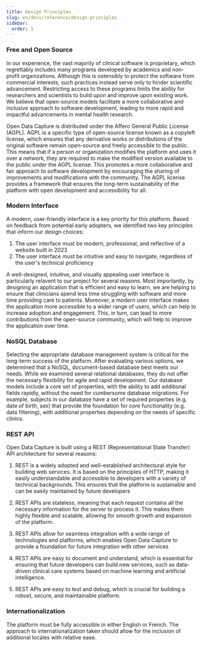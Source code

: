 ```yaml
---
title: Design Principles
slug: en/docs/reference/design-principles
sidebar:
  order: 1
---
```


### Free and Open Source

In our experience, the vast majority of clinical software is proprietary, which regrettably includes many programs developed by academics and non-profit organizations. Although this is ostensibly to protect the software from commercial interests, such practices instead serve only to hinder scientific advancement. Restricting access to these programs limits the ability for researchers and scientists to build upon and improve upon existing work. We believe that open-source models facilitate a more collaborative and inclusive approach to software development, leading to more rapid and impactful advancements in mental health research.

Open Data Capture is distributed under the Affero General Public License (AGPL). AGPL is a specific type of open-source license known as a copyleft license, which ensures that any derivative works or distributions of the original software remain open-source and freely accessible to the public. This means that if a person or organization modifies the platform and uses it over a network, they are required to make the modified version available to the public under the AGPL license. This promotes a more collaborative and fair approach to software development by encouraging the sharing of improvements and modifications with the community. The AGPL license provides a framework that ensures the long-term sustainability of the platform with open development and accessibility for all.

### Modern Interface

A modern, user-friendly interface is a key priority for this platform. Based on feedback from potential early adopters, we identified two key principles that inform our design choices:

1. The user interface must be modern, professional, and reflective of a website built in 2023
2. The user interface must be intuitive and easy to navigate, regardless of the user's technical proficiency

A well-designed, intuitive, and visually appealing user interface is particularly relavent to our project for several reasons. Most importantly, by designing an application that is efficient and easy to learn, we are helping to ensure that clinicians spend less time struggling with software and more time providing care to patients. Moreover, a modern user interface makes the application more accessible to a wider range of users, which can help to increase adoption and engagement. This, in turn, can lead to more contributions from the open-source community, which will help to improve the application over time.

### NoSQL Database

Selecting the appropriate database management system is critical for the long-term success of the platform. After evaluating various options, we determined that a NoSQL, document-based database best meets our needs. While we examined several relational databases, they do not offer the necessary flexibility for agile and rapid development. Our database models include a core set of properties, with the ability to add additional fields rapidly, without the need for cumbersome database migrations. For example, subjects in our database have a set of required properties (e.g. date of birth, sex) that provide the foundation for core functionality (e.g. data filtering), with additional properties depending on the needs of specific clinics.

### REST API

Open Data Capture is built using a REST (Representational State Transfer) API architecture for several reasons:

1. REST is a widely adopted and well-established architectural style for building web services. It is based on the principles of HTTP, making it easily understandable and accessible to developers with a variety of technical backgrounds. This ensures that the platform is sustainable and can be easily maintained by future developers

2. REST APIs are stateless, meaning that each request contains all the necessary information for the server to process it. This makes them highly flexible and scalable, allowing for smooth growth and expansion of the platform.

3. REST APIs allow for seamless integration with a wide range of technologies and platforms, which enables Open Data Capture to provide a foundation for future integration with other services

4. REST APIs are easy to document and understand, which is essential for ensuring that future developers can build new services, such as data-driven clinical care systems based on machine learning and artificial intelligence.

5. REST APIs are easy to test and debug, which is crucial for building a robust, secure, and maintainable platform.

### Internationalization

The platform must be fully accessible in either English or French. The approach to internationalization taken should allow for the inclusion of additional locales with relative ease.
